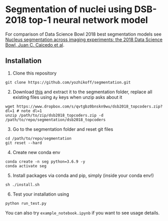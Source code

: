 # Segmentation of nuclei using DSB-2018 top-1 neural network model

For comparison of Data Science Bowl 2018 best segmentation models see [Nucleus segmentation across imaging experiments: the 2018 Data Science Bowl, Juan C. Caicedo et al](https://www.nature.com/articles/s41592-019-0612-7).  

## Installation
1. Clone this repository

```
git clone https://github.com/yozhikoff/segmentation.git
```

2. Download [this](https://www.dropbox.com/s/qvtgbz0bnskn9wu/dsb2018_topcoders.zip?dl=0) and extract it to the
segmentation folder, replace all existing files using `Ay` keys when unzip asks about it

```
wget https://www.dropbox.com/s/qvtgbz0bnskn9wu/dsb2018_topcoders.zip?dl=1 # note dl=1
unzip /path/to/zip/dsb2018_topcoders.zip -d /path/to/repo/segmentation/dsb2018_topcoders
```

3. Go to the segmentation folder and reset git files

```shell script
cd /path/to/repo/segmentation
git reset --hard
```

4. Create new conda env
``` 
conda create -n seg python=3.6.9 -y
conda activate seg
``` 
5) Install packages via conda and pip, simply (inside your conda env!)

```
sh ./install.sh
```
6) Test your installation using
```
python run_test.py
```

You can also try `example_notebook.ipynb` if you want to see usage details.
